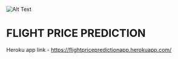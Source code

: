![Alt Text](https://github.com/DheerajKumar97/Flight-Price-Prediction-Flask-Deployment--Heroku/blob/master/FPP%20Outout/flight.jpg)

# FLIGHT PRICE PREDICTION

Heroku app link -  https://flightpricepredictionapp.herokuapp.com/
